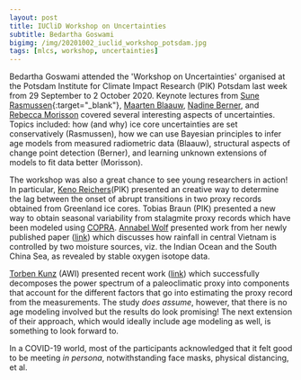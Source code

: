 ```yaml
---
layout: post
title: IUCliD Workshop on Uncertainties
subtitle: Bedartha Goswami
bigimg: /img/20201002_iuclid_workshop_potsdam.jpg
tags: [mlcs, workshop, uncertainties]
---
```


Bedartha Goswami attended the 'Workshop on Uncertainties' organised at
the Potsdam Institute for Climate Impact Research (PIK) Potsdam last
week from 29 September to 2 October 2020. Keynote lectures from [Sune
Rasmussen](https://www.nbi.ku.dk/english/staff/?pure=en/persons/49156){:target="_blank"},
[Maarten Blaauw](http://www.chrono.qub.ac.uk/blaauw/), [Nadine
Berner](https://www.nadineberner.eu/), and [Rebecca
Morisson](https://www.colorado.edu/cs/rebecca-morrison) covered several
interesting aspects of uncertainties. Topics included: how (and why) ice
core uncertainties are set conservatively (Rasmussen), how we can use
Bayesian principles to infer age models from measured radiometric data
(Blaauw), structural aspects of change point detection (Berner), and
learning unknown extensions of models to fit data better (Morisson).

The workshop was also a great chance to see young researchers in action!
In particular, [Keno
Reichers](https://www.pik-potsdam.de/members/riechers)(PIK) presented an
creative way to determine the lag between the onset of abrupt
transitions in two proxy records obtained from Greenland ice cores.
Tobias Braun (PIK) presented a new way to obtain seasonal variability
from stalagmite proxy records which have been modeled using
[COPRA](https://tocsy.pik-potsdam.de/copra.php). [Annabel
Wolf](https://twitter.com/AnnabelWlf) presented work from her newly
published paper
([link](https://www.nature.com/articles/s41598-020-73508-z)) which
discusses how rainfall in central Vietnam is controlled by two moisture
sources, viz. the Indian Ocean and the South China Sea, as revealed by
stable oxygen isotope data.

[Torben
Kunz](https://www.awi.de/ueber-uns/organisation/mitarbeiter/torben-kunz.html)
(AWI) presented recent work
([link](https://cp.copernicus.org/articles/16/1469/2020/)) which
successfully decomposes the power spectrum of a paleoclimatic proxy into
components that account for the different factors that go into
estimating the proxy record from the measurements. The study _does
assume_, however, that there is no age modeling involved but the results
do look promising! The next extension of their approach, which would
ideally include age modeling as well, is something to look forward to.


In a COVID-19 world, most of the participants acknowledged that it felt
good to be meeting _in persona_, notwithstanding face masks, physical
distancing, et al.

